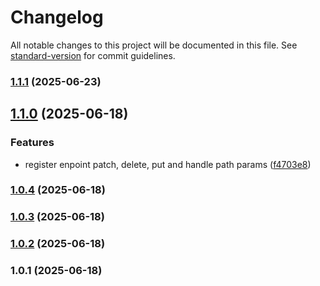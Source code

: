 # Changelog

All notable changes to this project will be documented in this file. See [standard-version](https://github.com/conventional-changelog/standard-version) for commit guidelines.

### [1.1.1](https://github.com/lamlib/data-sync/compare/v1.1.0...v1.1.1) (2025-06-23)

## [1.1.0](https://github.com/lamlib/data-sync/compare/v1.0.4...v1.1.0) (2025-06-18)


### Features

* register enpoint patch, delete, put and handle path params ([f4703e8](https://github.com/lamlib/data-sync/commit/f4703e8f8c48ef99f2b7d50cecdbe07f42d0723d))

### [1.0.4](https://github.com/lamlib/data-sync/compare/v1.0.3...v1.0.4) (2025-06-18)

### [1.0.3](https://github.com/lamlib/data-sync/compare/v1.0.2...v1.0.3) (2025-06-18)

### [1.0.2](https://github.com/lamlib/data-sync/compare/v1.0.1...v1.0.2) (2025-06-18)

### 1.0.1 (2025-06-18)
